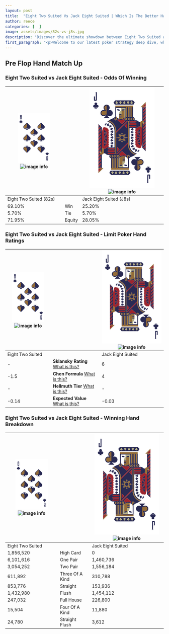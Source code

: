 ```yaml
---
layout: post
title:  "Eight Two Suited Vs Jack Eight Suited | Which Is The Better Hand In Poker? A Complete Guide"
author: reece
categories: [  ]
image: assets/images/82s-vs-j8s.jpg
description: "Discover the ultimate showdown between Eight Two Suited and Jack Eight Suited in poker! Uncover the odds, strategies, and scenarios where one hand triumphs over the other. Get ready to up your poker game with this thrilling analysis."
first_paragraph: "<p>Welcome to our latest poker strategy deep dive, where we're pitting two distinct hands against each other in a high-stakes showdown: Eight Two Suited vs Jack Eight Suited.</p><p>In the dynamic world of poker, every decision counts, and knowing which hand holds the upper hand is key to your success at the table.</p><p>In this article, we'll dissect these two hands, explore the scenarios where one dominates the other, and equip you with the knowledge to make strategic choices that can tip the odds in your favor.</p><p>Get ready to unravel the intriguing dynamics of these poker hands and elevate your game to new heights.</p>"
---
```




[comment]: # (sp0)

## Pre Flop Hand Match Up

<div class="table hand-ratings" markdown="1"> 



### Eight Two Suited vs Jack Eight Suited - Odds Of Winning


    
| ![image info](assets/images/hand1/8.png) ![image info](assets/images/hand1/2s.png) |  | ![image info](assets/images/hand2/J.png) ![image info](assets/images/hand2/8s.png) |
| -------- | -------- | -------- |
| Eight Two Suited (82s) |  | Jack Eight Suited (J8s) |
| 69.10% | Win | 25.20% |
| 5.70% | Tie | 5.70% |
| 71.95% | Equity | 28.05% |




[comment]: # (sp1)



### Eight Two Suited vs Jack Eight Suited - Limit Poker Hand Ratings


    
| ![image info](assets/images/hand1/8.png) ![image info](assets/images/hand1/2s.png) |  | ![image info](assets/images/hand2/J.png) ![image info](assets/images/hand2/8s.png) |
| -------- | -------- | -------- |
| Eight Two Suited |  | Jack Eight Suited |
| - | **Sklansky Rating** [What is this?](/sklansky-rating-explained) | 6 |
| -1.5 | **Chen Formula** [What is this?](/chen-formula-explained) | 4 |
| - | **Hellmuth Tier** [What is this?](/Hellmuth-tier-explained) | - |
| -0.14 | **Expected Value** [What is this?](/expected-value-explained) | -0.03 |




[comment]: # (sp2)



### Eight Two Suited vs Jack Eight Suited - Winning Hand Breakdown


    
| ![image info](assets/images/hand1/8.png) ![image info](assets/images/hand1/2s.png) |  | ![image info](assets/images/hand2/J.png) ![image info](assets/images/hand2/8s.png) |
| -------- | -------- | -------- |
| Eight Two Suited |  | Jack Eight Suited |
| 1,856,520 | High Card | 0 |
| 6,101,616 | One Pair | 1,460,736 |
| 3,054,252 | Two Pair | 1,556,184 |
| 611,892 | Three Of A Kind | 310,788 |
| 853,776 | Straight | 153,936 |
| 1,432,980 | Flush | 1,454,112 |
| 247,032 | Full House | 226,800 |
| 15,504 | Four Of A Kind | 11,880 |
| 24,780 | Straight Flush | 3,612 |




[comment]: # (sp3)



</div>

[comment]: # (sp4)



[comment]: # (sp5)

